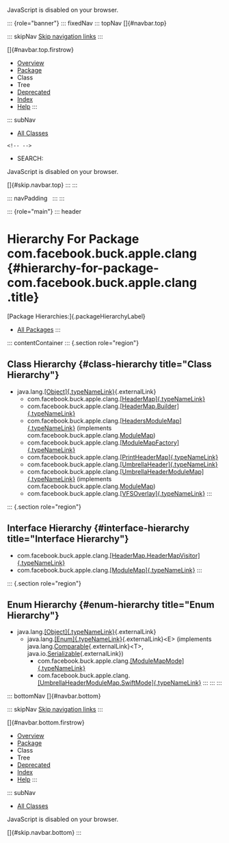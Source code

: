 <div>

JavaScript is disabled on your browser.

</div>

::: {role="banner"}
::: fixedNav
::: topNav
[]{#navbar.top}

::: skipNav
[Skip navigation links](#skip.navbar.top "Skip navigation links")
:::

[]{#navbar.top.firstrow}

-   [Overview](../../../../../index.html)
-   [Package](package-summary.html)
-   Class
-   Tree
-   [Deprecated](../../../../../deprecated-list.html)
-   [Index](../../../../../index-all.html)
-   [Help](../../../../../help-doc.html)
:::

::: subNav
-   [All Classes](../../../../../allclasses.html)

```{=html}
<!-- -->
```
-   SEARCH:

<div>

<div>

JavaScript is disabled on your browser.

</div>

</div>

[]{#skip.navbar.top}
:::
:::

::: navPadding
 
:::
:::

::: {role="main"}
::: header
# Hierarchy For Package com.facebook.buck.apple.clang {#hierarchy-for-package-com.facebook.buck.apple.clang .title}

[Package Hierarchies:]{.packageHierarchyLabel}

-   [All Packages](../../../../../overview-tree.html)
:::

::: contentContainer
::: {.section role="region"}
## Class Hierarchy {#class-hierarchy title="Class Hierarchy"}

-   java.lang.[[Object]{.typeNameLink}](http://docs.oracle.com/javase/7/docs/api/java/lang/Object.html?is-external=true "class or interface in java.lang"){.externalLink}
    -   com.facebook.buck.apple.clang.[[HeaderMap]{.typeNameLink}](HeaderMap.html "class in com.facebook.buck.apple.clang")
    -   com.facebook.buck.apple.clang.[[HeaderMap.Builder]{.typeNameLink}](HeaderMap.Builder.html "class in com.facebook.buck.apple.clang")
    -   com.facebook.buck.apple.clang.[[HeadersModuleMap]{.typeNameLink}](HeadersModuleMap.html "class in com.facebook.buck.apple.clang")
        (implements
        com.facebook.buck.apple.clang.[ModuleMap](ModuleMap.html "interface in com.facebook.buck.apple.clang"))
    -   com.facebook.buck.apple.clang.[[ModuleMapFactory]{.typeNameLink}](ModuleMapFactory.html "class in com.facebook.buck.apple.clang")
    -   com.facebook.buck.apple.clang.[[PrintHeaderMap]{.typeNameLink}](PrintHeaderMap.html "class in com.facebook.buck.apple.clang")
    -   com.facebook.buck.apple.clang.[[UmbrellaHeader]{.typeNameLink}](UmbrellaHeader.html "class in com.facebook.buck.apple.clang")
    -   com.facebook.buck.apple.clang.[[UmbrellaHeaderModuleMap]{.typeNameLink}](UmbrellaHeaderModuleMap.html "class in com.facebook.buck.apple.clang")
        (implements
        com.facebook.buck.apple.clang.[ModuleMap](ModuleMap.html "interface in com.facebook.buck.apple.clang"))
    -   com.facebook.buck.apple.clang.[[VFSOverlay]{.typeNameLink}](VFSOverlay.html "class in com.facebook.buck.apple.clang")
:::

::: {.section role="region"}
## Interface Hierarchy {#interface-hierarchy title="Interface Hierarchy"}

-   com.facebook.buck.apple.clang.[[HeaderMap.HeaderMapVisitor]{.typeNameLink}](HeaderMap.HeaderMapVisitor.html "interface in com.facebook.buck.apple.clang")
-   com.facebook.buck.apple.clang.[[ModuleMap]{.typeNameLink}](ModuleMap.html "interface in com.facebook.buck.apple.clang")
:::

::: {.section role="region"}
## Enum Hierarchy {#enum-hierarchy title="Enum Hierarchy"}

-   java.lang.[[Object]{.typeNameLink}](http://docs.oracle.com/javase/7/docs/api/java/lang/Object.html?is-external=true "class or interface in java.lang"){.externalLink}
    -   java.lang.[[Enum]{.typeNameLink}](http://docs.oracle.com/javase/7/docs/api/java/lang/Enum.html?is-external=true "class or interface in java.lang"){.externalLink}\<E\>
        (implements
        java.lang.[Comparable](http://docs.oracle.com/javase/7/docs/api/java/lang/Comparable.html?is-external=true "class or interface in java.lang"){.externalLink}\<T\>,
        java.io.[Serializable](http://docs.oracle.com/javase/7/docs/api/java/io/Serializable.html?is-external=true "class or interface in java.io"){.externalLink})
        -   com.facebook.buck.apple.clang.[[ModuleMapMode]{.typeNameLink}](ModuleMapMode.html "enum in com.facebook.buck.apple.clang")
        -   com.facebook.buck.apple.clang.[[UmbrellaHeaderModuleMap.SwiftMode]{.typeNameLink}](UmbrellaHeaderModuleMap.SwiftMode.html "enum in com.facebook.buck.apple.clang")
:::
:::
:::

::: bottomNav
[]{#navbar.bottom}

::: skipNav
[Skip navigation links](#skip.navbar.bottom "Skip navigation links")
:::

[]{#navbar.bottom.firstrow}

-   [Overview](../../../../../index.html)
-   [Package](package-summary.html)
-   Class
-   Tree
-   [Deprecated](../../../../../deprecated-list.html)
-   [Index](../../../../../index-all.html)
-   [Help](../../../../../help-doc.html)
:::

::: subNav
-   [All Classes](../../../../../allclasses.html)

<div>

<div>

JavaScript is disabled on your browser.

</div>

</div>

[]{#skip.navbar.bottom}
:::
